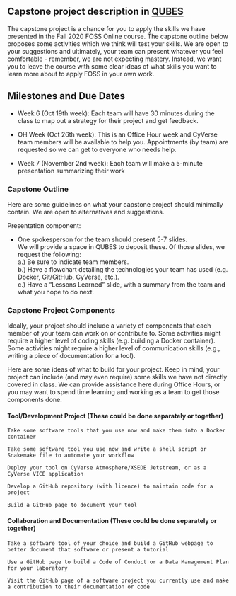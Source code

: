 ## Capstone project description in [QUBES](https://qubeshub.org/community/groups/cyverse_fmn/collections/all)

The capstone project is a chance for you to apply the skills we have presented in the Fall 2020 FOSS Online course. The capstone outline below proposes some activities which we think will test your skills. We are open to your suggestions and ultimately, your team can present whatever you feel comfortable - remember, we are not expecting mastery. Instead, we want you to leave the course with some clear ideas of what skills you want to learn more about to apply FOSS in your own work.  

## Milestones and Due Dates  

- Week 6 (Oct 19th week): Each team will have 30 minutes during the class to map out a strategy for their project and get feedback. 

- OH Week (Oct 26th week): This is an Office Hour week and CyVerse team members will be available to help you. Appointments (by team) are requested so we can get to everyone who needs help.

- Week 7 (November 2nd week): Each team will make a 5-minute presentation summarizing their work 



### Capstone Outline 

Here are some guidelines on what your capstone project should minimally contain. We are open to alternatives and suggestions. 

Presentation component: 
- One spokesperson for the team should present 5-7 slides.  
  We will provide a space in QUBES to deposit these. Of those slides, we request the following:  
  a.) Be sure to indicate team members.  
  b.) Have a flowchart detailing the technologies your team has used (e.g. Docker, Git/GitHub, CyVerse, etc.).  
  c.) Have a “Lessons Learned” slide, with a summary from the team and what you hope to do next.  


### Capstone Project Components 

Ideally, your project should include a variety of components that each member of your team can work on or contribute to. Some activities might require a higher level of coding skills (e.g. building a Docker container). Some activities might require a higher level of communication skills (e.g., writing a piece of documentation for a tool).  

Here are some ideas of what to build for your project. Keep in mind, your project can include (and may even require) some skills we have not directly covered in class. We can provide assistance here during Office Hours, or you may want to spend time learning and working as a team to get those components done.  

#### Tool/Development Project  (These could be done separately or together)  

    Take some software tools that you use now and make them into a Docker container

    Take some software tool you use now and write a shell script or Snakemake file to automate your workflow 

    Deploy your tool on CyVerse Atmosphere/XSEDE Jetstream, or as a CyVerse VICE application 

    Develop a GitHub repository (with licence) to maintain code for a project 

    Build a GitHub page to document your tool

#### Collaboration and Documentation  (These could be done separately or together) 

    Take a software tool of your choice and build a GitHub webpage to better document that software or present a tutorial 

    Use a GitHub page to build a Code of Conduct or a Data Management Plan for your laboratory 

    Visit the GitHub page of a software project you currently use and make a contribution to their documentation or code 

